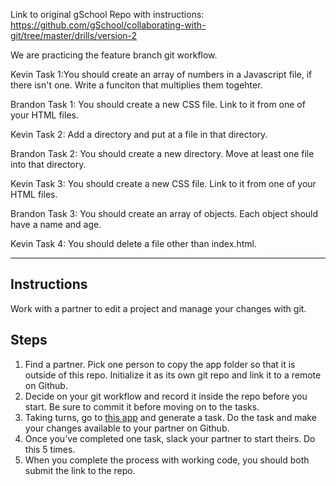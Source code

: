 Link to original gSchool Repo with instructions:
https://github.com/gSchool/collaborating-with-git/tree/master/drills/version-2

We are practicing the feature branch git workflow.

Kevin Task 1:You should create an array of numbers in a Javascript file, if there isn't one. Write a funciton that multiplies them togehter.

Brandon Task 1: You should create a new CSS file. Link to it from one of your HTML files.

Kevin Task 2: Add a directory and put at a file in that directory.

Brandon Task 2: You should create a new directory. Move at least one file into that directory.

Kevin Task 3: You should create a new CSS file. Link to it from one of your HTML files.

Brandon Task 3: You should create an array of objects. Each object should have a name and age.

Kevin Task 4: You should delete a file other than index.html.

---

## Instructions

Work with a partner to edit a project and manage your changes with git.

## Steps

1.  Find a partner. Pick one person to copy the app folder so that it is outside of this repo. Initialize it as its own git repo and link it to a remote on Github.
2.  Decide on your git workflow and record it inside the repo before you start. Be sure to commit it before moving on to the tasks.
3.  Taking turns, go to [this app](https://random-task-generator.firebaseapp.com) and generate a task. Do the task and make your changes available to your partner on Github.
4.  Once you've completed one task, slack your partner to start theirs. Do this 5 times.
5.  When you complete the process with working code, you should both submit the link to the repo.
